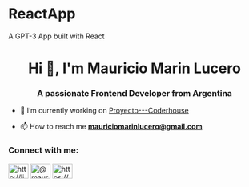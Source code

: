 # ReactApp
A GPT-3 App built with React
<h1 align="center">Hi 👋, I'm Mauricio Marin Lucero</h1>
<h3 align="center">A passionate Frontend Developer from Argentina</h3>

- 🔭 I’m currently working on [Proyecto---Coderhouse](https://github.com/MauriML/JavaScript-Project.git)

- 📫 How to reach me **mauriciomarinlucero@gmail.com**

<h3 align="left">Connect with me:</h3>
<p align="left">
<a href="https://linkedin.com/in/http://linkedin.com/in/mauriciomarinlucero" target="blank"><img align="center" src="https://raw.githubusercontent.com/rahuldkjain/github-profile-readme-generator/master/src/images/icons/Social/linked-in-alt.svg" alt="http://linkedin.com/in/mauriciomarinlucero" height="30" width="40" /></a>
<a href="https://instagram.com/@mauri15_zurdo" target="blank"><img align="center" src="https://raw.githubusercontent.com/rahuldkjain/github-profile-readme-generator/master/src/images/icons/Social/instagram.svg" alt="@mauri15_zurdo" height="30" width="40" /></a>
<a href="https://www.behance.net/https://www.behance.net/mauricimarinl" target="blank"><img align="center" src="https://raw.githubusercontent.com/rahuldkjain/github-profile-readme-generator/master/src/images/icons/Social/behance.svg" alt="https://www.behance.net/mauricimarinl" height="30" width="40" /></a>
</p>
